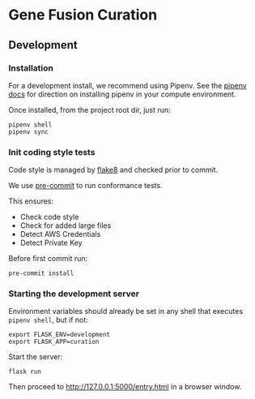 # Gene Fusion Curation

## Development

### Installation

For a development install, we recommend using Pipenv. See the
[pipenv docs](https://pipenv-fork.readthedocs.io/en/latest/#install-pipenv-today)
for direction on installing pipenv in your compute environment.

Once installed, from the project root dir, just run:

```commandline
pipenv shell
pipenv sync
```

### Init coding style tests

Code style is managed by [flake8](https://github.com/PyCQA/flake8) and checked prior to commit.

We use [pre-commit](https://pre-commit.com/#usage) to run conformance tests.

This ensures:

* Check code style
* Check for added large files
* Detect AWS Credentials
* Detect Private Key

Before first commit run:

```commandline
pre-commit install
```

### Starting the development server

Environment variables should already be set in any shell that executes `pipenv shell`, but if not:

```commandline
export FLASK_ENV=development
export FLASK_APP=curation
```

Start the server:

```commandline
flask run
```

Then proceed to http://127.0.0.1:5000/entry.html in a browser window.
